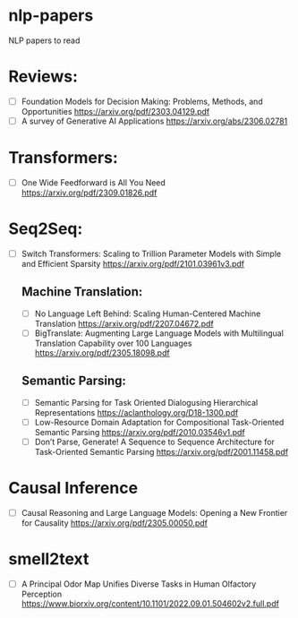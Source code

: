 # nlp-papers
NLP papers to read

# Reviews:

- [ ] Foundation Models for Decision Making: Problems, Methods, and Opportunities https://arxiv.org/pdf/2303.04129.pdf
- [ ] A survey of Generative AI Applications https://arxiv.org/abs/2306.02781

# Transformers:

- [ ] One Wide Feedforward is All You Need https://arxiv.org/pdf/2309.01826.pdf

# Seq2Seq:

- [ ] Switch Transformers: Scaling to Trillion Parameter Models with Simple and Efficient Sparsity https://arxiv.org/pdf/2101.03961v3.pdf

    ## Machine Translation:

    - [ ] No Language Left Behind: Scaling Human-Centered Machine Translation https://arxiv.org/pdf/2207.04672.pdf
    - [ ] BigTranslate: Augmenting Large Language Models with Multilingual Translation Capability over 100 Languages https://arxiv.org/pdf/2305.18098.pdf

    ## Semantic Parsing:

    - [ ] Semantic Parsing for Task Oriented Dialogusing Hierarchical Representations https://aclanthology.org/D18-1300.pdf
    - [ ] Low-Resource Domain Adaptation for Compositional Task-Oriented Semantic Parsing https://arxiv.org/pdf/2010.03546v1.pdf
    - [ ] Don’t Parse, Generate! A Sequence to Sequence Architecture for Task-Oriented Semantic Parsing https://arxiv.org/pdf/2001.11458.pdf

# Causal Inference

- [ ] Causal Reasoning and Large Language Models: Opening a New Frontier for Causality https://arxiv.org/pdf/2305.00050.pdf

# smell2text

- [ ] A Principal Odor Map Unifies Diverse Tasks in Human Olfactory Perception https://www.biorxiv.org/content/10.1101/2022.09.01.504602v2.full.pdf
